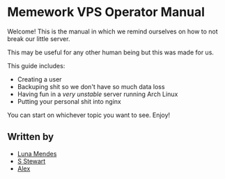 # Memework VPS Operator Manual

Welcome! This is the manual in which we remind ourselves on how to not break our little server.

This may be useful for any other human being but this was made for us.

This guide includes: 

 - Creating a user
 - Backuping shit so we don't have so much data loss
 - Having fun in a *very unstable* server running Arch Linux
 - Putting your personal shit into nginx
  
You can start on whichever topic you want to see. Enjoy!

## Written by
 - [Luna Mendes](https://github.com/lnmds)
 - [S Stewart](https://github.com/tilda)
 - [Alex](https://github.com/mralext20)

